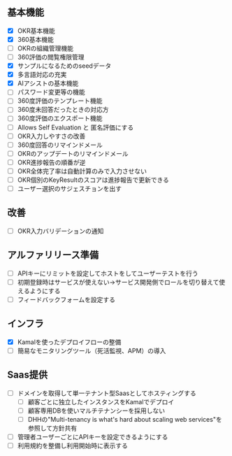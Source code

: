 ## 基本機能
- [x] OKR基本機能
- [x] 360基本機能
- [ ] OKRの組織管理機能
- [ ] 360評価の閲覧権限管理
- [x] サンプルになるためのseedデータ
- [x] 多言語対応の充実
- [x] AIアシストの基本機能
- [ ] パスワード変更等の機能
- [ ] 360度評価のテンプレート機能
- [ ] 360度未回答だったときの対応方
- [ ] 360度評価のエクスポート機能
- [ ] Allows Self Evaluation と 匿名評価にする
- [ ] OKR入力しやすさの改善
- [ ] 360度回答のリマインドメール
- [ ] OKRのアップデートのリマインドメール
- [ ] OKR進捗報告の順番が逆
- [ ] OKR全体完了率は自動計算のみで入力させない
- [ ] OKR個別のKeyResultのスコアは進捗報告で更新できる
- [ ] ユーザー選択のサジェスチョンを出す

## 改善
- [ ] OKR入力バリデーションの通知

## アルファリリース準備
- [ ] APIキーにリミットを設定してホストをしてユーザーテストを行う
- [ ] 初期登録時はサービスが使えない→サービス開発側でロールを切り替えて使えるようにする
- [ ] フィードバックフォームを設定する

## インフラ
- [x] Kamalを使ったデプロイフローの整備
- [ ] 簡易なモニタリングツール（死活監視、APM）の導入

## Saas提供
- [ ] ドメインを取得して単一テナント型Saasとしてホスティングする
    - [ ] 顧客ごとに独立したインスタンスをKamalでデプロイ
    - [ ] 顧客専用DBを使いマルチテナンシーを採用しない
    - [ ] DHHの"Multi-tenancy is what's hard about scaling web services"を参照して方針共有
- [ ] 管理者ユーザーごとにAPIキーを設定できるようにする
- [ ] 利用規約を整備し利用開始時に表示する
